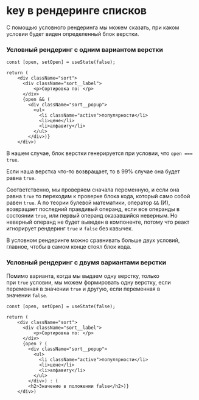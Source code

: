 # key в рендеринге списков

С помощью условного рендеринга мы можем сказать, при каком условии будет виден определенный блок верстки.

### Условный рендеринг с одним вариантом верстки

```tsx
const [open, setOpen] = useState(false);

return (
	<div className="sort">
      <div className="sort__label">
	      <p>Сортировка по: </p>
      </div>
      {open && (
        <div className="sort__popup">
          <ul>
            <li className="active">популярности</li>
            <li>цене</li>
            <li>алфавиту</li>
          </ul>
        </div>)}
    </div>)
```

В нашем случае, блок верстки генерируется при условии, что `open === true`.

Если наша верстка что-то возвращает, то в 99% случае она будет равна `true`.

Соответственно, мы проверяем сначала переменную, и если она равна `true` то переходим к проверке блока кода, который само собой равен `true`. А по теории булевой математики, оператор `&&` (И), возвращает последний правдивый операнд, если все операнды в состоянии `true`, или первый операнд оказавшийся неверным. Но неверный операнд не будет выведен в компоненте, потому что реакт игнорирует рендеринг `true` и `false` без кавычек.

В условном рендеринге можно сравнивать больше двух условий, главное, чтобы в самом конце стоял блок кода.

### Условный рендеринг с двумя вариантами верстки

Помимо варианта, когда мы выдаем одну верстку, только при `true` условии, мы можем формировать одну верстку, если переменная в значении `true` и другую, если переменная в значении `false`.

```tsx
const [open, setOpen] = useState(false);

return (
	<div className="sort">
      <div className="sort__label">
	      <p>Сортировка по: </p>
      </div>
      {open ? (
        <div className="sort__popup">
          <ul>
            <li className="active">популярности</li>
            <li>цене</li>
            <li>алфавиту</li>
          </ul>
        </div>) : (
		<h2>Значение в положении false</h2>)}
    </div>)
```